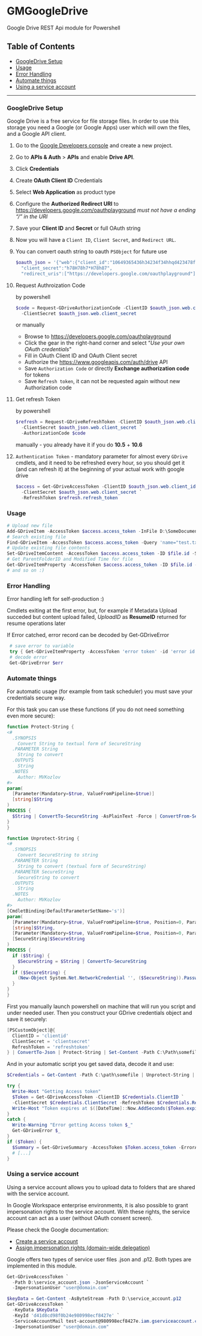 # GMGoogleDrive

Google Drive REST Api module for Powershell

## Table of Contents

- [GoogleDrive Setup](#googledrive-setup)
- [Usage](#usage)
- [Error Handling](#error-handling)
- [Automate things](#automate-things)
- [Using a service account](#using-a-service-account)

---

### GoogleDrive Setup

Google Drive is a free service for file storage files. In order to use this storage you need a Google (or Google Apps) user which will own the files, and a Google API client.

1. Go to the [Google Developers console](https://console.developers.google.com/project) and create a new project.
2. Go to **APIs & Auth** > **APIs** and enable **Drive API**.
3. Click **Credentials**
4. Create **OAuth Client ID** Credentials
5. Select **Web Application** as product type
6. Configure the **Authorized Redirect URI** to https://developers.google.com/oauthplayground _must not have a ending “/” in the URI_
7. Save your **Client ID** and **Secret** or full OAuth string
8. Now you will have a `Client ID`, `Client Secret`, and `Redirect URL`.
9. You can convert oauth string to oauth `PSObject` for future use

    ``` powershell
    $oauth_json = '{"web":{"client_id":"10649365436h34234f34hhqd423478fsdfdo.apps.googleusercontent.com",
      "client_secret":"h78H78h7*H78h87",
      "redirect_uris":["https://developers.google.com/oauthplayground"]}}' | ConvertFrom-Json
    ```

10. Request Authroization Code  

    by powershell

    ``` powershell
    $code = Request-GDriveAuthorizationCode -ClientID $oauth_json.web.client_id `
      -ClientSecret $oauth_json.web.client_secret
    ```

    or manually
    - Browse to https://developers.google.com/oauthplayground
    - Click the gear in the right-hand corner and select “_Use your own OAuth credentials_"
    - Fill in OAuth Client ID and OAuth Client secret
    - Authorize the https://www.googleapis.com/auth/drive API
    - Save `Authorization Code` or directly **Exchange authorization code** for tokens
    - Save `Refresh token`, it can not be requested again without new Authorization code
11. Get refresh Token

    by powershell

    ``` powershell 
    $refresh = Request-GDriveRefreshToken -ClientID $oauth_json.web.client_id `
      -ClientSecret $oauth_json.web.client_secret `
      -AuthorizationCode $code
    ```

    manually - you already have it if you do **10.5** + **10.6**

12. `Authentication Token` - mandatory parameter for almost every `GDrive` cmdlets, and it need to be refreshed every hour, so you should get it (and can refresh it) at the beginning of your actual work with google drive

    ``` powershell
    $access = Get-GDriveAccessToken -ClientID $oauth_json.web.client_id `
      -ClientSecret $oauth_json.web.client_secret `
      -RefreshToken $refresh.refresh_token
    ```

### Usage

``` powershell
# Upload new file
Add-GDriveItem -AccessToken $access.access_token -InFile D:\SomeDocument.doc -Name SomeDocument.doc
# Search existing file
Find-GDriveItem -AccessToken $access.access_token -Query 'name="test.txt"'
# Update existing file contents
Set-GDriveItemContent -AccessToken $access.access_token -ID $file.id -StringContent 'test file'
# Get ParentFolderID and Modified Time for file
Get-GDriveItemProperty -AccessToken $access.access_token -ID $file.id -Property parents, modifiedTime
# and so on :)
```

### Error Handling

Error handling left for self-production :)

Cmdlets exiting at the first error, but, for example if Metadata Upload succeded but content upload failed, _UploadID_ as **ResumeID** returned for resume operations later

If Error catched, error record can be decoded by Get-GDriveError

``` powershell
 # save error to variable
 try { Get-GDriveItemProperty -AccessToken 'error token' -id 'error id' } catch { $err = $_ }
 # decode error
 Get-GDriveError $err
```

### Automate things

For automatic usage (for example from task scheduler) you must save your credentials secure way.

For this task you can use these functions (if you do not need something even more secure):

``` powershell
function Protect-String {
<#
  .SYNOPSIS
    Convert String to textual form of SecureString
  .PARAMETER String
    String to convert
  .OUTPUTS
    String
  .NOTES
    Author: MVKozlov
#>
param(
  [Parameter(Mandatory=$true, ValueFromPipeline=$true)]
  [string]$String
)
PROCESS {
  $String | ConvertTo-SecureString -AsPlainText -Force | ConvertFrom-SecureString
}
}

function Unprotect-String {
<#
  .SYNOPSIS
    Convert SecureString to string
  .PARAMETER String
    String to convert (textual form of SecureString)
  .PARAMETER SecureString
    SecureString to convert
  .OUTPUTS
    String
  .NOTES
    Author: MVKozlov
#>
[CmdletBinding(DefaultParameterSetName='s')]
param(
  [Parameter(Mandatory=$true, ValueFromPipeline=$true, Position=0, ParameterSetName='s')]
  [string]$String,
  [Parameter(Mandatory=$true, ValueFromPipeline=$true, Position=0, ParameterSetName='ss')]
  [SecureString]$SecureString
)
PROCESS {
  if ($String) {
    $SecureString = $String | ConvertTo-SecureString
  }
  if ($SecureString) {
    (New-Object System.Net.NetworkCredential '', ($SecureString)).Password
  }
}
}
```

First you manually launch powershell on machine that will run you script and under needed user.
Then you construct your GDrive credentials object and save it securely:

``` powershell
[PSCustomObject]@{
  ClientID = 'clientid'
  ClientSecret = 'clientsecret'
  RefreshToken = 'refreshtoken'
} | ConvertTo-Json | Protect-String | Set-Content -Path C:\Path\somefile
```

And in your automatic script you get saved data, decode it and use:

``` powershell
$Credentials = Get-Content -Path C:\path\somefile | Unprotect-String | ConvertFrom-JSon

try {
  Write-Host "Getting Access token"
  $Token = Get-GDriveAccessToken -ClientID $Credentials.ClientID `
  -ClientSecret $Credentials.ClientSecret -RefreshToken $Credentials.RefreshToken
  Write-Host "Token expires at $([DateTime]::Now.AddSeconds($Token.expires_in))"
}
catch {
  Write-Warning "Error getting Access token $_"
  Get-GDriveError $_
}
if ($Token) {
  $Summary = Get-GDriveSummary -AccessToken $Token.access_token -ErrorAction Stop
  # [...]
}
```

### Using a service account

Using a service account allows you to upload data to folders that are shared with the service account.

In Google Workspace enterprise environments, it is also possible to grant impersonation rights to the service account. With these rights, the service account can act as a user (without OAuth consent screen).

Please check the Google documentation:

- [Create a service account](https://developers.google.com/workspace/guides/create-credentials#create_a_service_account)
- [Assign impersonation rights (domain-wide delegation)](https://developers.google.com/workspace/guides/create-credentials#optional_set_up_domain-wide_delegation_for_a_service_account)

Google offers two types of service user files .json and .p12. Both types are implemented in this module.

``` PowerShell
Get-GDriveAccessToken `
  -Path D:\service_account.json -JsonServiceAccount `
  -ImpersonationUser "user@domain.com"
```

``` PowerShell
$keyData = Get-Content -AsByteStream -Path D:\service_account.p12
Get-GDriveAccessToken `
  -KeyData $KeyData `
  -KeyId 'd41d8cd98f0b24e980998ecf8427e' `
  -ServiceAccountMail test-account@980998ecf8427e.iam.gserviceaccount.com `
  -ImpersonationUser "user@domain.com"
```
